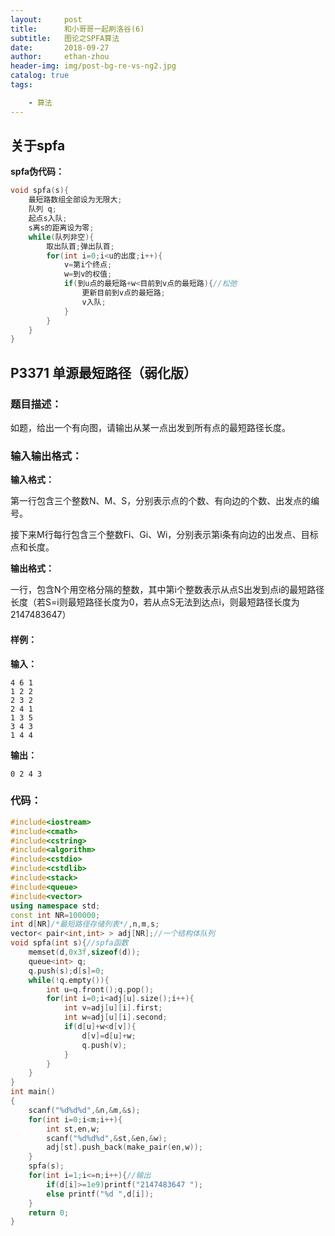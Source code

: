 ```yaml
---
layout:     post
title:      和小哥哥一起刷洛谷(6)
subtitle:   图论之SPFA算法
date:       2018-09-27
author:     ethan-zhou
header-img: img/post-bg-re-vs-ng2.jpg
catalog: true
tags:

    - 算法
---
```


## 关于spfa

**spfa伪代码：**

```cpp
void spfa(s){
    最短路数组全部设为无限大;
    队列 q;
    起点s入队;
    s离s的距离设为零;
    while(队列非空){
        取出队首;弹出队首;
        for(int i=0;i<u的出度;i++){
            v=第i个终点;
            w=到v的权值;
            if(到u点的最短路+w<目前到v点的最短路){//松弛
                更新目前到v点的最短路;
                v入队;
            }
        }
    } 
}
```

## P3371 单源最短路径（弱化版）

### 题目描述：

如题，给出一个有向图，请输出从某一点出发到所有点的最短路径长度。 

### 输入输出格式：

**输入格式：**

第一行包含三个整数N、M、S，分别表示点的个数、有向边的个数、出发点的编号。

接下来M行每行包含三个整数Fi、Gi、Wi，分别表示第i条有向边的出发点、目标点和长度。

**输出格式：**

一行，包含N个用空格分隔的整数，其中第i个整数表示从点S出发到点i的最短路径长度（若S=i则最短路径长度为0，若从点S无法到达点i，则最短路径长度为2147483647） 

#### 样例：

**输入：**

```
4 6 1
1 2 2
2 3 2
2 4 1
1 3 5
3 4 3
1 4 4
```

 **输出：** 

```
0 2 4 3
```

### 代码：

```cpp
#include<iostream>
#include<cmath>
#include<cstring>
#include<algorithm>
#include<cstdio>
#include<cstdlib>
#include<stack>
#include<queue>
#include<vector>
using namespace std;
const int NR=100000;
int d[NR]/*最短路径存储列表*/,n,m,s;
vector< pair<int,int> > adj[NR];//一个结构体队列
void spfa(int s){//spfa函数
    memset(d,0x3f,sizeof(d));
    queue<int> q;
    q.push(s);d[s]=0;
    while(!q.empty()){
        int u=q.front();q.pop();
        for(int i=0;i<adj[u].size();i++){
            int v=adj[u][i].first;
            int w=adj[u][i].second;
            if(d[u]+w<d[v]){
                d[v]=d[u]+w;
                q.push(v);
            }
        }
    } 
}
int main()
{
    scanf("%d%d%d",&n,&m,&s);
    for(int i=0;i<m;i++){
        int st,en,w;
        scanf("%d%d%d",&st,&en,&w);
        adj[st].push_back(make_pair(en,w));
    }
    spfa(s);
    for(int i=1;i<=n;i++){//输出
        if(d[i]>=1e9)printf("2147483647 ");
        else printf("%d ",d[i]);
    }
    return 0;
}
```

